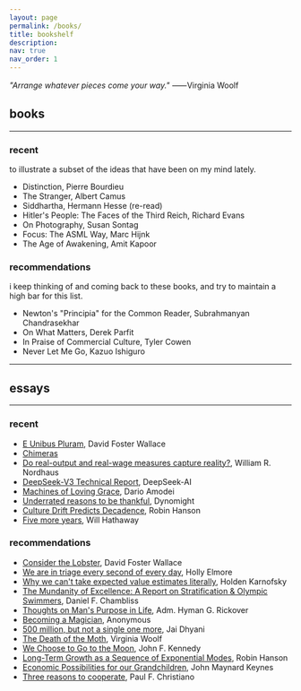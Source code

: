 ```yaml
---
layout: page
permalink: /books/
title: bookshelf
description: 
nav: true
nav_order: 1
---
```


_"Arrange whatever pieces come your way."_ 
⸺Virginia Woolf

<!-- _pages/publications.md -->
<div class="publications">
</div>

## books

---

### recent  

to illustrate a subset of the ideas that have been on my mind lately. 

- Distinction, Pierre Bourdieu
- The Stranger, Albert Camus
- Siddhartha, Hermann Hesse (re-read)
- Hitler's People: The Faces of the Third Reich, Richard Evans
- On Photography, Susan Sontag
- Focus: The ASML Way, Marc Hijnk
- The Age of Awakening, Amit Kapoor

### recommendations  

i keep thinking of and coming back to these books, and try to maintain a high bar for this list. 

- Newton's "Principia" for the Common Reader, Subrahmanyan Chandrasekhar
- On What Matters, Derek Parfit
- In Praise of Commercial Culture, Tyler Cowen
- Never Let Me Go, Kazuo Ishiguro

---

## essays 

---

### recent

- [E Unibus Pluram](https://jsomers.net/DFW_TV.pdf), David Foster Wallace
- [Chimeras](https://plato.stanford.edu/entries/chimeras)
- [Do real-output and real-wage measures capture reality?](https://lucept.com/wp-content/uploads/2014/11/william-nordhaus-the-cost-of-light.pdf), William R. Nordhaus
- [DeepSeek-V3 Technical Report](https://arxiv.org/abs/2412.19437), DeepSeek-AI
- [Machines of Loving Grace](https://darioamodei.com/machines-of-loving-grace), Dario Amodei
- [Underrated reasons to be thankful](https://dynomight.net/thanks/), Dynomight
- [Culture Drift Predicts Decadence](https://www.overcomingbias.com/p/culture-drift-predicts-decadence), Robin Hanson
- [Five more years](https://willhath.substack.com/p/five-more-years), Will Hathaway

### recommendations

- [Consider the Lobster](https://gwern.net/doc/philosophy/ethics/2004-wallace-considerthelobster.html), David Foster Wallace
- [We are in triage every second of every day](https://mhollyelmoreblog.wordpress.com/2016/08/26/we-are-in-triage-every-second-of-every-day/), Holly Elmore
- [Why we can't take expected value estimates literally](https://blog.givewell.org/2011/08/18/why-we-cant-take-expected-value-estimates-literally-even-when-theyre-unbiased/), Holden Karnofsky
- [The Mundanity of Excellence: A Report on Stratification & Olympic Swimmers](https://fermatslibrary.com/s/the-mundanity-of-excellence-an-ethnographic-report-on-stratification-and-olympic-swimmers), Daniel F. Chambliss
- [Thoughts on Man's Purpose in Life](https://govleaders.org/rickover-purpose.htm), Adm. Hyman G. Rickover
- [Becoming a Magician](https://autotranslucence.wordpress.com/2018/03/30/becoming-a-magician/), Anonymous
- [500 million, but not a single one more](https://laneless.substack.com/p/500-million-but-not-a-single-one-more), Jai Dhyani
- [The Death of the Moth](https://docenti.unimc.it/sharifah.alatas/teaching/2019/21609/files/Woolf_DeathoftheMoth.pdf), Virginia Woolf
- [We Choose to Go to the Moon](https://www.parkwayschools.net/cms/lib/MO01931486/Centricity/Domain/1578/JFKMoon_Speech.pdf), John F. Kennedy
- [Long-Term Growth as a Sequence of Exponential Modes](https://mason.gmu.edu/~rhanson/longgrow.pdf), Robin Hanson
- [Economic Possibilities for our Grandchildren](http://www.econ.yale.edu/smith/econ116a/keynes1.pdf), John Maynard Keynes
- [Three reasons to cooperate](https://sideways-view.com/2022/12/24/three-reasons-to-cooperate/), Paul F. Christiano
